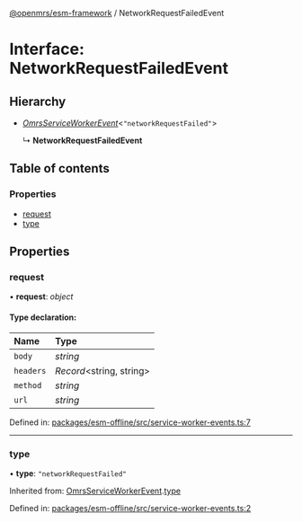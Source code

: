 [@openmrs/esm-framework](../API.md) / NetworkRequestFailedEvent

# Interface: NetworkRequestFailedEvent

## Hierarchy

* [*OmrsServiceWorkerEvent*](omrsserviceworkerevent.md)<``"networkRequestFailed"``\>

  ↳ **NetworkRequestFailedEvent**

## Table of contents

### Properties

- [request](networkrequestfailedevent.md#request)
- [type](networkrequestfailedevent.md#type)

## Properties

### request

• **request**: *object*

#### Type declaration:

| Name | Type |
| :------ | :------ |
| `body` | *string* |
| `headers` | *Record*<string, string\> |
| `method` | *string* |
| `url` | *string* |

Defined in: [packages/esm-offline/src/service-worker-events.ts:7](https://github.com/openmrs/openmrs-esm-core/blob/master/packages/esm-offline/src/service-worker-events.ts#L7)

___

### type

• **type**: ``"networkRequestFailed"``

Inherited from: [OmrsServiceWorkerEvent](omrsserviceworkerevent.md).[type](omrsserviceworkerevent.md#type)

Defined in: [packages/esm-offline/src/service-worker-events.ts:2](https://github.com/openmrs/openmrs-esm-core/blob/master/packages/esm-offline/src/service-worker-events.ts#L2)
